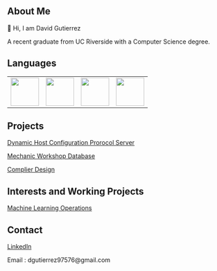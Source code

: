 
<h2> About Me </h2>
👋 Hi, I am David Gutierrez 
 <p>A recent graduate from UC Riverside with a Computer Science degree.  </p>

<h2> Languages </h2>
<table>
<tbody>
  <td> 
    <img height=65px src="https://isocpp.org/assets/images/cpp_logo.png"> 
  </td>
  <td> 
    <img height=65px src="https://img.icons8.com/color/2x/python.png"> 
  </td>
  <td> 
    <img height=65px src="https://img.icons8.com/color/2x/javascript.png"> 
  </td>
  <td> 
    <img height=65px src = "https://upload.wikimedia.org/wikipedia/commons/1/19/C_Logo.png">
  </td>

</tbody>
</table>

<h2> Projects </h2>

 
<p> <a href = "https://github.com/dguti97576/DHCP/" >
Dynamic Host Configuration Prorocol Server
</a></p>

<p> <a href = "https://github.com/dguti97576/Mechanic-Workshop-Database" >
Mechanic Workshop Database
</a></p>

<p> <a href = "https://github.com/dguti97576/Complier_Design" >
Complier Design
</a></p>

<h2>Interests and Working Projects</h2>
<p> <a href = "https://github.com/dguti97576/MLOps" >
Machine Learning Operations
</a></p>

<h2> Contact </h2>
<p><a href = "https://www.linkedin.com/in/david-gutierrez-g/">
 LinkedIn
 </a></p>
<p> Email : dgutierrez97576@gmail.com </p>

<!---
dguti97576/dguti97576 is a ✨ special ✨ repository because its `README.md` (this file) appears on your GitHub profile.
You can click the Preview link to take a look at your changes.
--->
